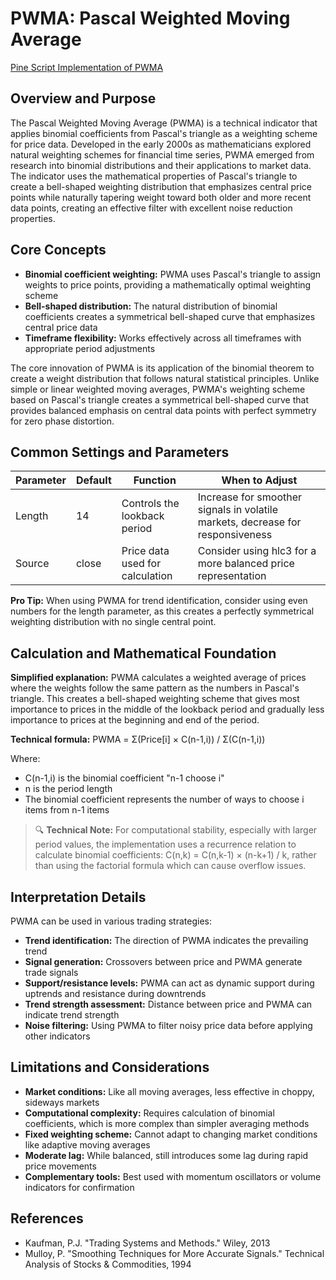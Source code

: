 # PWMA: Pascal Weighted Moving Average

[Pine Script Implementation of PWMA](https://github.com/mihakralj/pinescript/blob/main/indicators/trends_FIR/pwma.pine)

## Overview and Purpose

The Pascal Weighted Moving Average (PWMA) is a technical indicator that applies binomial coefficients from Pascal's triangle as a weighting scheme for price data. Developed in the early 2000s as mathematicians explored natural weighting schemes for financial time series, PWMA emerged from research into binomial distributions and their applications to market data. The indicator uses the mathematical properties of Pascal's triangle to create a bell-shaped weighting distribution that emphasizes central price points while naturally tapering weight toward both older and more recent data points, creating an effective filter with excellent noise reduction properties.

## Core Concepts

* **Binomial coefficient weighting:** PWMA uses Pascal's triangle to assign weights to price points, providing a mathematically optimal weighting scheme
* **Bell-shaped distribution:** The natural distribution of binomial coefficients creates a symmetrical bell-shaped curve that emphasizes central price data
* **Timeframe flexibility:** Works effectively across all timeframes with appropriate period adjustments

The core innovation of PWMA is its application of the binomial theorem to create a weight distribution that follows natural statistical principles. Unlike simple or linear weighted moving averages, PWMA's weighting scheme based on Pascal's triangle creates a symmetrical bell-shaped curve that provides balanced emphasis on central data points with perfect symmetry for zero phase distortion.

## Common Settings and Parameters

| Parameter | Default | Function | When to Adjust |
|-----------|---------|----------|---------------|
| Length | 14 | Controls the lookback period | Increase for smoother signals in volatile markets, decrease for responsiveness |
| Source | close | Price data used for calculation | Consider using hlc3 for a more balanced price representation |

**Pro Tip:** When using PWMA for trend identification, consider using even numbers for the length parameter, as this creates a perfectly symmetrical weighting distribution with no single central point.

## Calculation and Mathematical Foundation

**Simplified explanation:**
PWMA calculates a weighted average of prices where the weights follow the same pattern as the numbers in Pascal's triangle. This creates a bell-shaped weighting scheme that gives most importance to prices in the middle of the lookback period and gradually less importance to prices at the beginning and end of the period.

**Technical formula:**
PWMA = Σ(Price[i] × C(n-1,i)) / Σ(C(n-1,i))

Where:
- C(n-1,i) is the binomial coefficient "n-1 choose i" 
- n is the period length
- The binomial coefficient represents the number of ways to choose i items from n-1 items

> 🔍 **Technical Note:** For computational stability, especially with larger period values, the implementation uses a recurrence relation to calculate binomial coefficients: C(n,k) = C(n,k-1) × (n-k+1) / k, rather than using the factorial formula which can cause overflow issues.

## Interpretation Details

PWMA can be used in various trading strategies:

* **Trend identification:** The direction of PWMA indicates the prevailing trend
* **Signal generation:** Crossovers between price and PWMA generate trade signals
* **Support/resistance levels:** PWMA can act as dynamic support during uptrends and resistance during downtrends
* **Trend strength assessment:** Distance between price and PWMA can indicate trend strength
* **Noise filtering:** Using PWMA to filter noisy price data before applying other indicators

## Limitations and Considerations

* **Market conditions:** Like all moving averages, less effective in choppy, sideways markets
* **Computational complexity:** Requires calculation of binomial coefficients, which is more complex than simpler averaging methods
* **Fixed weighting scheme:** Cannot adapt to changing market conditions like adaptive moving averages
* **Moderate lag:** While balanced, still introduces some lag during rapid price movements
* **Complementary tools:** Best used with momentum oscillators or volume indicators for confirmation

## References

* Kaufman, P.J. "Trading Systems and Methods." Wiley, 2013
* Mulloy, P. "Smoothing Techniques for More Accurate Signals." Technical Analysis of Stocks & Commodities, 1994

